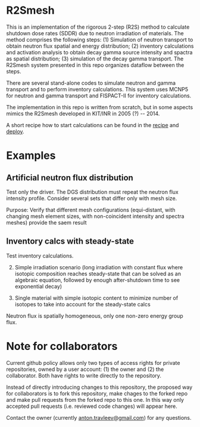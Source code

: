 # R2Smesh
This is an implementation of the rigorous 2-step (R2S) method to calculate shutdown dose rates (SDDR) due to neutron irradiation of materials. The method comprises the following steps: (1) Simulation of neutron transport to obtain neutron flux spatial and energy distribution; (2) inventory calculations and activation analysis to obtain decay gamma source intensity and spactra as spatial distribution; (3) simulation of the decay gamma transport. The R2Smesh system presented in this repo organizes dataflow between the steps. 

There are several stand-alone codes to simulate neutron and gamma transport and to perform inventory calculations. This system uses MCNP5 for neutron and gamma transport and FISPACT-II for inventory calculations. 

The implementation in this repo is written from scratch, but in some aspects mimics the
R2Smesh developed in KIT/INR in 2005 (?) -- 2014.

A short recipe how to start calculations can be found in the
[recipe](doc/recipe.rst) and [deploy](/deploy.rst).

# Examples

## Artificial neutron flux distribution
Test only the driver. The DGS distribution must repeat the neutron flux intensity profile. Consider several sets that differ only with mesh size.

Purpose: Verify that different mesh configurations (equi-distant, with changing mesh element sizes, with non-coincident intensity and spectra meshes) provide the saem result


## Inventory calcs with steady-state

Test inventory calculations.
  
  2. Simple irradiation scenario (long irradiation with constant flux where isotopic composition reaches steady-state that can be solved as an algebraic equation, followed by enough after-shutdown time to see exponential decay)
  
  3. Single material with simple isotopic content to minimize number of isotopes to take into account for the steady-state calcs

Neutron flux is spatially homogeneous, only one non-zero energy group flux.




# Note for collaborators
Current github policy allows only two types of access rights for private
repositories, owned by a user account: (1) the owner and (2) the collaborator.
Both have rights to write directly to the repository. 

Instead of directly introducing changes to this repository, the proposed way
for collaborators is to fork this repository, make chages to the forked repo
and make pull requests from the forked repo to this one. In this way only
accepted pull requests (i.e. reviewed code changes) will appear here.

Contact the owner (currently <anton.travleev@gmail.com>) for any questions.
